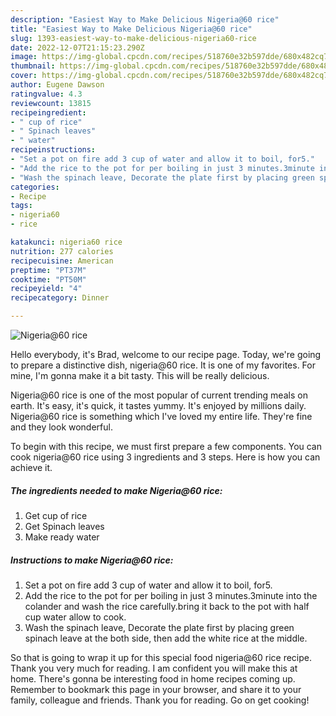 ```yaml
---
description: "Easiest Way to Make Delicious Nigeria@60 rice"
title: "Easiest Way to Make Delicious Nigeria@60 rice"
slug: 1393-easiest-way-to-make-delicious-nigeria60-rice
date: 2022-12-07T21:15:23.290Z
image: https://img-global.cpcdn.com/recipes/518760e32b597dde/680x482cq70/nigeria60-rice-recipe-main-photo.jpg
thumbnail: https://img-global.cpcdn.com/recipes/518760e32b597dde/680x482cq70/nigeria60-rice-recipe-main-photo.jpg
cover: https://img-global.cpcdn.com/recipes/518760e32b597dde/680x482cq70/nigeria60-rice-recipe-main-photo.jpg
author: Eugene Dawson
ratingvalue: 4.3
reviewcount: 13815
recipeingredient:
- " cup of rice"
- " Spinach leaves"
- " water"
recipeinstructions:
- "Set a pot on fire add 3 cup of water and allow it to boil, for5."
- "Add the rice to the pot for per boiling in just 3 minutes.3minute into the colander and wash the rice carefully.bring it back to the pot with half cup water allow to cook."
- "Wash the spinach leave, Decorate the plate first by placing green spinach leave at the both side, then add the white rice at the middle."
categories:
- Recipe
tags:
- nigeria60
- rice

katakunci: nigeria60 rice 
nutrition: 277 calories
recipecuisine: American
preptime: "PT37M"
cooktime: "PT50M"
recipeyield: "4"
recipecategory: Dinner

---
```



![Nigeria@60 rice](https://img-global.cpcdn.com/recipes/518760e32b597dde/680x482cq70/nigeria60-rice-recipe-main-photo.jpg)

Hello everybody, it's Brad, welcome to our recipe page. Today, we're going to prepare a distinctive dish, nigeria@60 rice. It is one of my favorites. For mine, I'm gonna make it a bit tasty. This will be really delicious.

Nigeria@60 rice is one of the most popular of current trending meals on earth. It's easy, it's quick, it tastes yummy. It's enjoyed by millions daily. Nigeria@60 rice is something which I've loved my entire life. They're fine and they look wonderful.




To begin with this recipe, we must first prepare a few components. You can cook nigeria@60 rice using 3 ingredients and 3 steps. Here is how you can achieve it.

<!--inarticleads1-->

##### The ingredients needed to make Nigeria@60 rice:

1. Get  cup of rice
1. Get  Spinach leaves
1. Make ready  water




<!--inarticleads2-->

##### Instructions to make Nigeria@60 rice:

1. Set a pot on fire add 3 cup of water and allow it to boil, for5.
1. Add the rice to the pot for per boiling in just 3 minutes.3minute into the colander and wash the rice carefully.bring it back to the pot with half cup water allow to cook.
1. Wash the spinach leave, Decorate the plate first by placing green spinach leave at the both side, then add the white rice at the middle.




So that is going to wrap it up for this special food nigeria@60 rice recipe. Thank you very much for reading. I am confident you will make this at home. There's gonna be interesting food in home recipes coming up. Remember to bookmark this page in your browser, and share it to your family, colleague and friends. Thank you for reading. Go on get cooking!
